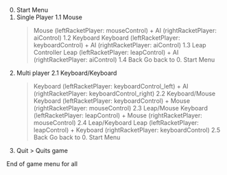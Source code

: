 0. Start Menu
  1. Single Player
    1.1 Mouse
      > Mouse (leftRacketPlayer: mouseControl) + AI (rightRacketPlayer: aiControl)
    1.2 Keyboard
      > Keyboard (leftRacketPlayer: keyboardControl) + AI (rightRacketPlayer: aiControl)
    1.3 Leap Controller
      > Leap (leftRacketPlayer: leapControl) + AI (rightRacketPlayer: aiControl)
    1.4 Back
      > Go back to 0. Start Menu
  2. Multi player
    2.1 Keyboard/Keyboard
      > Keyboard (leftRacketPlayer: keyboardControl_left) + AI (rightRacketPlayer: keyboardControl_right)
    2.2 Keyboard/Mouse
      > Keyboard (leftRacketPlayer: keyboardControl) + Mouse (rightRacketPlayer: mouseControl)
    2.3 Leap/Mouse
      > Keyboard (leftRacketPlayer: leapControl) + Mouse (rightRacketPlayer: mouseControl)
    2.4 Leap/Keyboard
      > Leap (leftRacketPlayer: leapControl) + Keyboard (rightRacketPlayer: keyboardControl)
    2.5 Back 
      > Go back to 0. Start Menu
  3. Quit
    > Quits game
    
End of game menu for all

